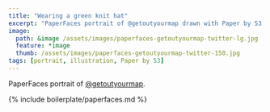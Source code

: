 ```yaml
---
title: "Wearing a green knit hat"
excerpt: "PaperFaces portrait of @getoutyourmap drawn with Paper by 53 on an iPad."
image: 
  path: &image /assets/images/paperfaces-getoutyourmap-twitter-lg.jpg 
  feature: *image
  thumb: /assets/images/paperfaces-getoutyourmap-twitter-150.jpg
tags: [portrait, illustration, Paper by 53]
---
```


PaperFaces portrait of [@getoutyourmap](http://twitter.com/getoutyourmap).

{% include boilerplate/paperfaces.md %}
